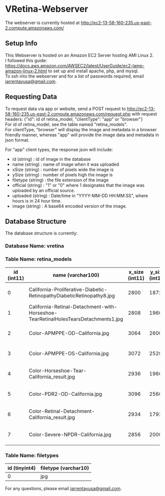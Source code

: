 # VRetina-Webserver

The webserver is currently hosted at http://ec2-13-58-160-235.us-east-2.compute.amazonaws.com/

## Setup Info
This Webserver is hosted on an Amazon EC2 Server hosting AMI Linux 2.  
I followed this guide: https://docs.aws.amazon.com/AWSEC2/latest/UserGuide/ec2-lamp-amazon-linux-2.html
to set up and install apache, php, and mysql.  
To ssh into the webserver and for a list of passwords required, email jarrentayusa@gmail.com.

## Requesting Data
To request data via app or website, send a POST request to http://ec2-13-58-160-235.us-east-2.compute.amazonaws.com/request.php
with request headers: {"id": id of retina_model, "clientType": "app" or "browser"}  
For id of retina_model, see the table named "retina_models".  
For clientType, "browser" will display the image and metadata in a browser friendly manner, whereas "app" will provide the image
data and metadata in json format.

For "app" client types, the response json will include:
- id (string) : id of image in the database
- name (string) : name of image when it was uploaded
- xSize (string) : number of pixels wide the image is
- ySize (string) : number of pixels high the image is
- filetype (string) : the file extension of the image
- official (string) : "1" or "0" where 1 designates that the image was uploaded by an official source.
- uploaded (string) : Date/time in "YYYY-MM-DD HH:MM:SS", where hours is in 24 hour time.
- image (string) : A base64 encoded version of the image.

## Database Structure
The database structure is currently:  

### Database Name: vretina

### Table Name: retina_models

| id (int11) | name (varchar100)                                                                  | x_size (int11) | y_size (int11) | filetype (tinyint4) | official (tinyint1) | uploaded (timestamp) |
|------------|------------------------------------------------------------------------------------|----------------|----------------|---------------------|---------------------|----------------------|
| 0          | California-Proliferative-Diabetic-RetinopathyDiabeticRetinopathy8.jpg              | 2800           | 1872           | 0                   | 1                   | 2020-03-24 18:40:45  |
| 1          | California-Retinal-Detachment-with-Horseshoe-TearRetinalHolesTearsDetachments1.jpg | 2808           | 1960           | 0                   | 1                   | 2020-03-24 18:41:20  |
| 2          | Color-APMPPE-OD-California.jpg                                                     | 3064           | 2600           | 0                   | 1                   | 2020-03-25 03:36:10  |
| 3          | Color-APMPPE-OS-California.jpg                                                     | 3072           | 2520           | 0                   | 1                   | 2020-03-25 03:36:50  |
| 4          | Color-Horseshoe-Tear-California_result.jpg                                         | 2936           | 1960           | 0                   | 1                   | 2020-03-25 03:37:29  |
| 5          | Color-PDR2-OD-California.jpg                                                       | 3096           | 2560           | 0                   | 1                   | 2020-03-25 03:38:04  |
| 6          | Color-Retinal-Detachment-California_result.jpg                                     | 2934           | 1792           | 0                   | 1                   | 2020-03-25 03:38:41  |
| 7          | Color-Severe-NPDR-California.jpg                                                   | 2856           | 2000           | 0                   | 1                   | 2020-03-25 03:39:16  |

### Table Name: filetypes

| id (tinyint4) | filetype (varchar10) |
|---------------|----------------------|
| 0             | jpg                  |


For any questions, please email jarrentayusa@gmail.com.
